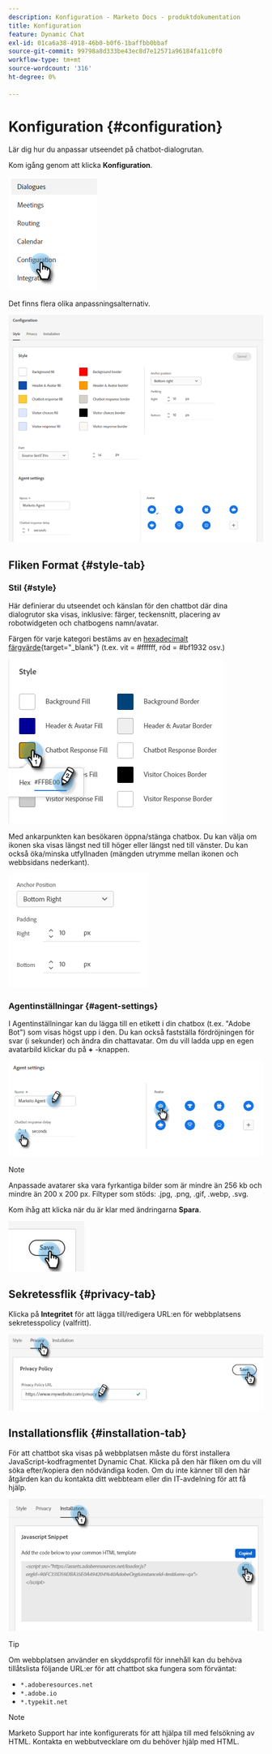 ```yaml
---
description: Konfiguration - Marketo Docs - produktdokumentation
title: Konfiguration
feature: Dynamic Chat
exl-id: 01ca6a38-4918-46b0-b0f6-1baffbb0bbaf
source-git-commit: 99798a8d333be43ec8d7e12571a96184fa11c0f0
workflow-type: tm+mt
source-wordcount: '316'
ht-degree: 0%

---
```


# Konfiguration {#configuration}

Lär dig hur du anpassar utseendet på chatbot-dialogrutan.

Kom igång genom att klicka **Konfiguration**.

![](assets/configuration-1.png)

Det finns flera olika anpassningsalternativ.

![](assets/configuration-2.png)

## Fliken Format {#style-tab}

### Stil {#style}

Här definierar du utseendet och känslan för den chattbot där dina dialogrutor ska visas, inklusive: färger, teckensnitt, placering av robotwidgeten och chatbogens namn/avatar.

Färgen för varje kategori bestäms av en [hexadecimalt färgvärde](https://color.adobe.com/create/color-wheel){target="_blank"} (t.ex. vit = #ffffff, röd = #bf1932 osv.)

![](assets/configuration-3.png)

Med ankarpunkten kan besökaren öppna/stänga chatbox. Du kan välja om ikonen ska visas längst ned till höger eller längst ned till vänster. Du kan också öka/minska utfyllnaden (mängden utrymme mellan ikonen och webbsidans nederkant).

![](assets/configuration-4.png)

### Agentinställningar {#agent-settings}

I Agentinställningar kan du lägga till en etikett i din chatbox (t.ex. &quot;Adobe Bot&quot;) som visas högst upp i den. Du kan också fastställa fördröjningen för svar (i sekunder) och ändra din chattavatar. Om du vill ladda upp en egen avatarbild klickar du på **+** -knappen.

![](assets/configuration-5.png)

>[!NOTE]
>
>Anpassade avatarer ska vara fyrkantiga bilder som är mindre än 256 kb och mindre än 200 x 200 px. Filtyper som stöds: .jpg, .png, .gif, .webp, .svg.

Kom ihåg att klicka när du är klar med ändringarna **Spara**.

![](assets/configuration-6.png)

## Sekretessflik {#privacy-tab}

Klicka på **Integritet** för att lägga till/redigera URL:en för webbplatsens sekretesspolicy (valfritt).

![](assets/configuration-7.png)

## Installationsflik {#installation-tab}

För att chattbot ska visas på webbplatsen måste du först installera JavaScript-kodfragmentet Dynamic Chat. Klicka på den här fliken om du vill söka efter/kopiera den nödvändiga koden. Om du inte känner till den här åtgärden kan du kontakta ditt webbteam eller din IT-avdelning för att få hjälp.

![](assets/configuration-8.png)

>[!TIP]
>
>Om webbplatsen använder en skyddsprofil för innehåll kan du behöva tillåtslista följande URL:er för att chattbot ska fungera som förväntat:
>
>* `*.adoberesources.net`
>* `*.adobe.io`
>* `*.typekit.net`

>[!NOTE]
>
>Marketo Support har inte konfigurerats för att hjälpa till med felsökning av HTML. Kontakta en webbutvecklare om du behöver hjälp med HTML.
